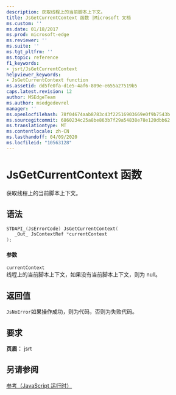 ```yaml
---
description: 获取线程上的当前脚本上下文。
title: JsGetCurrentContext 函数 |Microsoft 文档
ms.custom: ''
ms.date: 01/18/2017
ms.prod: microsoft-edge
ms.reviewer: ''
ms.suite: ''
ms.tgt_pltfrm: ''
ms.topic: reference
f1_keywords:
- jsrt/JsGetCurrentContext
helpviewer_keywords:
- JsGetCurrentContext function
ms.assetid: dd5fe0fa-d1e5-4af6-809e-e655a27519b5
caps.latest.revision: 12
author: MSEdgeTeam
ms.author: msedgedevrel
manager: ''
ms.openlocfilehash: 78f04674aab8783c43f22516903669e0f9b7543b
ms.sourcegitcommit: 6860234c25a8be863b7f29a54838e78e120dbb62
ms.translationtype: MT
ms.contentlocale: zh-CN
ms.lasthandoff: 04/09/2020
ms.locfileid: "10563128"
---
```

# JsGetCurrentContext 函数
获取线程上的当前脚本上下文。  
  
## 语法  
  
```cpp  
STDAPI_(JsErrorCode) JsGetCurrentContext(  
   _Out_ JsContextRef *currentContext  
);  
```  
  
#### 参数  
 `currentContext`  
 线程上的当前脚本上下文，如果没有当前脚本上下文，则为 null。  
  
## 返回值  
 `JsNoError`如果操作成功，则为代码，否则为失败代码。  
  
## 要求  
 **页眉：** jsrt  
  
## 另请参阅  
 [参考（JavaScript 运行时）](../chakra-hosting/reference-javascript-runtime.md)